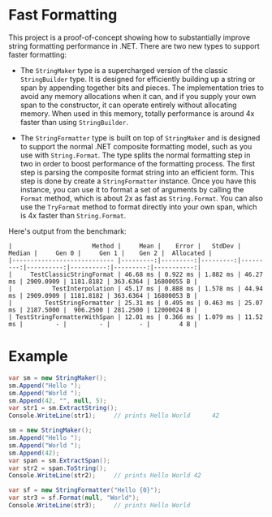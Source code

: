 # Fast Formatting

This project is a proof-of-concept showing how to substantially improve string formatting performance in .NET.
There are two new types to support faster formatting:

* The `StringMaker` type is a supercharged version of the classic `StringBuilder` type. It
is designed for efficiently building up a string or span by appending together bits and
pieces. The implementation tries to avoid any memory allocations when it can, and if you
supply your own span to the constructor, it can operate entirely without allocating memory.
When used in this memory, totally performance is around 4x faster than using `StringBuilder`.

* The `StringFormatter` type is built on top of `StringMaker` and is designed to support the
normal .NET composite formatting model, such as you use with `String.Format`. The type splits
the normal formatting step in two in order to boost performance of the formatting process. 
The first step is parsing the composite format string into an efficient form. This step is done
by create a `StringFormatter` instance. Once you have this instance, you can use it to format 
a set of arguments by calling the `Format` method, which is about 2x as fast as `String.Format`.
You can also use the `TryFormat` method to format directly into your own span, which is 4x faster
than `String.Format`.

Here's output from the benchmark:

```
|                      Method |     Mean |    Error |   StdDev |   Median |     Gen 0 |     Gen 1 |    Gen 2 |  Allocated |
|---------------------------- |---------:|---------:|---------:|---------:|----------:|----------:|---------:|-----------:|
|     TestClassicStringFormat | 46.68 ms | 0.922 ms | 1.882 ms | 46.27 ms | 2909.0909 | 1181.8182 | 363.6364 | 16800055 B |
|           TestInterpolation | 45.17 ms | 0.888 ms | 1.578 ms | 44.94 ms | 2909.0909 | 1181.8182 | 363.6364 | 16800053 B |
|         TestStringFormatter | 25.31 ms | 0.495 ms | 0.463 ms | 25.07 ms | 2187.5000 |  906.2500 | 281.2500 | 12000024 B |
| TestStringFormatterWithSpan | 12.01 ms | 0.366 ms | 1.079 ms | 11.52 ms |         - |         - |        - |        4 B |
```

# Example

```csharp
var sm = new StringMaker();
sm.Append("Hello ");
sm.Append("World ");
sm.Append(42, "", null, 5);
var str1 = sm.ExtractString();
Console.WriteLine(str1);     // prints Hello World      42

sm = new StringMaker();
sm.Append("Hello ");
sm.Append("World ");
sm.Append(42);
var span = sm.ExtractSpan();
var str2 = span.ToString();
Console.WriteLine(str2);     // prints Hello World 42

var sf = new StringFormatter("Hello {0}");
var str3 = sf.Format(null, "World");
Console.WriteLine(str3);     // prints Hello World
```
